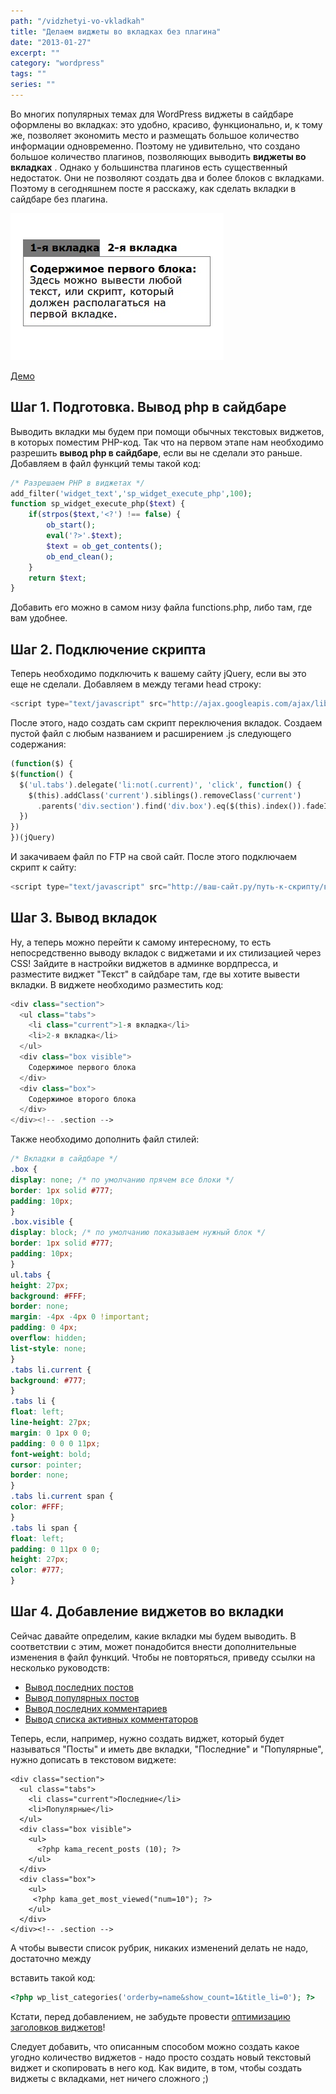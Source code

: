 ```yaml
---
path: "/vidzhetyi-vo-vkladkah"
title: "Делаем виджеты во вкладках без плагина"
date: "2013-01-27"
excerpt: ""
category: "wordpress"
tags: ""
series: ""
---
```


Во многих популярных темах для WordPress виджеты в сайдбаре оформлены во вкладках: это удобно, красиво, функционально, и, к тому же, позволяет экономить место и размещать большое количество информации одновременно. Поэтому не удивительно, что создано большое количество плагинов, позволяющих выводить **виджеты во вкладках** . Однако у большинства плагинов есть существенный недостаток. Они не позволяют создать два и более блоков с вкладками. Поэтому в сегодняшнем посте я расскажу, как сделать вкладки в сайдбаре без плагина.

![screenshot_014](images/screenshot_014.jpeg)

[Демо](http://oriolo.ru/demo/vkladki/ "Демо")

## Шаг 1. Подготовка. Вывод php в сайдбаре

Выводить вкладки мы будем при помощи обычных текстовых виджетов, в которых поместим PHP-код. Так что на первом этапе нам необходимо разрешить **вывод php в сайдбаре**, если вы не сделали это раньше. Добавляем в файл функций темы такой код:

```php
/* Разрешаем PHP в виджетах */
add_filter('widget_text','sp_widget_execute_php',100);
function sp_widget_execute_php($text) {
    if(strpos($text,'<?') !== false) {
        ob_start();
        eval('?>'.$text);
        $text = ob_get_contents();
        ob_end_clean();
    }
    return $text;
}
```

Добавить его можно в самом низу файла functions.php, либо там, где вам удобнее.

## Шаг 2. Подключение скрипта

Теперь необходимо подключить к вашему сайту jQuery, если вы это еще не сделали. Добавляем в между тегами head строку:

```php
<script type="text/javascript" src="http://ajax.googleapis.com/ajax/libs/jquery/1.9.0/jquery.min.js?ver=1.9.0"></script>
```

После этого, надо создать сам скрипт переключения вкладок. Создаем пустой файл с любым названием и расширением .js следующего содержания:

```php
(function($) {
$(function() {
  $('ul.tabs').delegate('li:not(.current)', 'click', function() {
    $(this).addClass('current').siblings().removeClass('current')
      .parents('div.section').find('div.box').eq($(this).index()).fadeIn(150).siblings('div.box').hide();
  })
})
})(jQuery)
```

И закачиваем файл по FTP на свой сайт. После этого подключаем скрипт к сайту:

```php
<script type="text/javascript" src="http://ваш-сайт.ру/путь-к-скрипту/ваш-скрипт.js"></script>
```

## Шаг 3. Вывод вкладок

Ну, а теперь можно перейти к самому интересному, то есть непосредственно выводу вкладок с виджетами и их стилизацией через CSS! Зайдите в настройки виджетов в админке вордпресса, и разместите виджет "Текст" в сайдбаре там, где вы хотите вывести вкладки. В виджете необходимо разместить код:

```php
<div class="section">
  <ul class="tabs">
    <li class="current">1-я вкладка</li>
    <li>2-я вкладка</li>
  </ul>
  <div class="box visible">
    Содержимое первого блока
  </div>
  <div class="box">
    Содержимое второго блока
  </div>
</div><!-- .section -->
```

Также необходимо дополнить файл стилей:

```css
/* Вкладки в сайдбаре */
.box {
display: none; /* по умолчанию прячем все блоки */
border: 1px solid #777;
padding: 10px;
}
.box.visible {
display: block; /* по умолчанию показываем нужный блок */
border: 1px solid #777;
padding: 10px;
}
ul.tabs {
height: 27px;
background: #FFF;
border: none;
margin: -4px -4px 0 !important;
padding: 0 4px;
overflow: hidden;
list-style: none;
}
.tabs li.current {
background: #777;
}
.tabs li {
float: left;
line-height: 27px;
margin: 0 1px 0 0;
padding: 0 0 0 11px;
font-weight: bold;
cursor: pointer;
border: none;
}
.tabs li.current span {
color: #FFF;
}
.tabs li span {
float: left;
padding: 0 11px 0 0;
height: 27px;
color: #777;
}
```

## Шаг 4. Добавление виджетов во вкладки

Сейчас давайте определим, какие вкладки мы будем выводить. В соответствии с этим, может понадобится внести дополнительные изменения в файл функций. Чтобы не повторяться, приведу ссылки на несколько руководств:

- [Вывод последних постов](http://wp-kama.ru/id_80/funktsiya-dlya-vyivoda-poslednih-zapisey-v-wordpress.html)
- [Вывод популярных постов](http://wp-kama.ru/id_101/funktsiya-vyivoda-zapisey-po-kolichestvu-prosmotrov.html)
- [Вывод последних комментариев](http://wp-kama.ru/id_29/funktsiya-dlya-vyivoda-poslednih-kommentariev.html)
- [Вывод списка активных комментаторов](http://paperplane.su/top-kommentatorov-bez-plagina-v-wordpress/)

Теперь, если, например, нужно создать виджет, который будет называться "Посты" и иметь две вкладки, "Последние" и "Популярные", нужно дописать в текстовом виджете:

```php{7,8,9,12,13,14}
<div class="section">
  <ul class="tabs">
    <li class="current">Последние</li>
    <li>Популярные</li>
  </ul>
  <div class="box visible">
    <ul>  
      <?php kama_recent_posts (10); ?>  
    </ul> 
  </div>
  <div class="box">
    <ul>  
     <?php kama_get_most_viewed("num=10"); ?>  
    </ul>  
  </div>
</div><!-- .section -->
```

А чтобы вывести список рубрик, никаких изменений делать не надо, достаточно между <div class="box"></div> вставить такой код:

```php
<?php wp_list_categories('orderby=name&show_count=1&title_li=0'); ?>
```

Кстати, перед добавлением, не забудьте провести [оптимизацию заголовков виджетов](http://oriolo.ru/wordpress/optimizatsiya-zagolovkov-vidzhetov-v-shablone-wordpress/)!

Следует добавить, что описанным способом можно создать какое угодно количество виджетов - надо просто создать новый текстовый виджет и скопировать в него код. Как видите, в том, чтобы создать виджеты с вкладками, нет ничего сложного ;)
